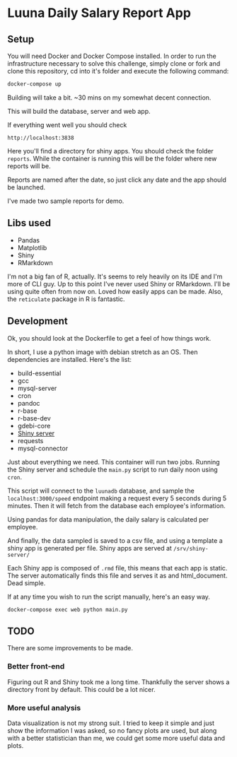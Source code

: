 # Luuna Daily Salary Report App

## Setup 
You will need Docker and Docker Compose installed.
In order to run the infrastructure necessary to solve this challenge, simply clone or fork and clone this repository, cd into it's folder and execute the following command: 

```bash
docker-compose up 
```

Building will take a bit. ~30 mins on my somewhat decent connection.
 
This will build the database, server and web app.

If everything went well you should check

```
http://localhost:3838
```
Here you'll find a directory for shiny apps. You should check the folder `reports`. While the container is running this will be the folder where new reports will be.

Reports are named after the date, so just click any date and the app should be launched.

I've made two sample reports for demo.

## Libs used

* Pandas
* Matplotlib
* Shiny
* RMarkdown


I'm not a big fan of R, actually. It's seems to rely heavily on its IDE and I'm more of CLI guy. Up to this point I've never used Shiny or RMarkdown. I'll be using quite often from now on. Loved how easily apps can be made. Also, the `reticulate` package in R is fantastic.

## Development

Ok, you should look at the Dockerfile to get a feel of how things work.

In short, I use a python image with debian stretch as an OS. Then dependencies are installed. Here's the list:

* build-essential
* gcc 
* mysql-server
* cron 
* pandoc 
* r-base
* r-base-dev
* gdebi-core
* [Shiny server](https://www.rstudio.com/products/shiny/download-server/)
* requests
* mysql-connector

Just about everything we need.
This container will run two jobs. Running the Shiny server and schedule the `main.py` script to run daily noon using `cron`.

This script will connect to the `luunadb` database, and sample the `localhost:3000/speed` endpoint making a request every 5 seconds during 5 minutes.
Then it will fetch from the database each employee's information. 

Using pandas for data manipulation, the daily salary is calculated per employee.

And finally, the data sampled is saved to a csv file, and using a template a shiny app is generated per file. Shiny apps are served at `/srv/shiny-server/`

Each Shiny app is composed of `.rmd` file, this means that each app is static.
The server automatically finds this file and serves it as and html_document. Dead simple.

If at any time you wish to run the script manually, here's an easy way.

```
docker-compose exec web python main.py
```

## TODO

There are some improvements to be made. 

### Better front-end

Figuring out R and Shiny took me a long time. Thankfully the server shows a directory front by default. This could be a lot nicer.

### More useful analysis

Data visualization is not my strong suit. I tried to keep it simple and just show the information I was asked, so no fancy plots are used, but along with a better statistician than me, we could get some more useful data and plots.


